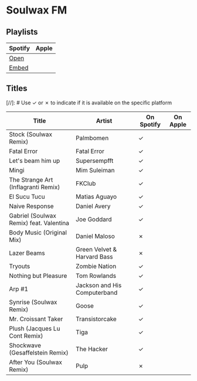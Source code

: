 # Soulwax FM

## Playlists

| Spotify                                                                                                     | Apple |
| ----------------------------------------------------------------------------------------------------------- | ----- |
| [Open](https://open.spotify.com/user/marauderxtreme/playlist/7eM0fNDkqDPCx3VTMZR3Q1)                        |       |
| [Embed](https://embed.spotify.com/?uri=spotify%3Auser%3Amarauderxtreme%3Aplaylist%3A7eM0fNDkqDPCx3VTMZR3Q1) |       |

## Titles

[//]: # Use ✓ or ✗ to indicate if it is available on the specific platform

| Title                                   | Artist                       | On Spotify | On Apple |
| --------------------------------------- | ---------------------------- | ---------- | -------- |
| Stock (Soulwax Remix)                   | Palmbomen                    | ✓          |          |
| Fatal Error                             | Fatal Error                  | ✓          |          |
| Let's beam him up                       | Supersempfft                 | ✓          |          |
| Mingi                                   | Mim Suleiman                 | ✓          |          |
| The Strange Art (Inflagranti Remix)     | FKClub                       | ✓          |          |
| El Sucu Tucu                            | Matias Aguayo                | ✓          |          |
| Naive Response                          | Daniel Avery                 | ✓          |          |
| Gabriel (Soulwax Remix) feat. Valentina | Joe Goddard                  | ✓          |          |
| Body Music (Original Mix)               | Daniel Maloso                | ✗          |          |
| Lazer Beams                             | Green Velvet & Harvard Bass  | ✗          |          |
| Tryouts                                 | Zombie Nation                | ✓          |          |
| Nothing but Pleasure                    | Tom Rowlands                 | ✓          |          |
| Arp #1                                  | Jackson and His Computerband | ✓          |          |
| Synrise (Soulwax Remix)                 | Goose                        | ✓          |          |
| Mr. Croissant Taker                     | Transistorcake               | ✓          |          |
| Plush (Jacques Lu Cont Remix)           | Tiga                         | ✓          |          |
| Shockwave (Gesaffelstein Remix)         | The Hacker                   | ✓          |          |
| After You (Soulwax Remix)               | Pulp                         | ✗          |          |
